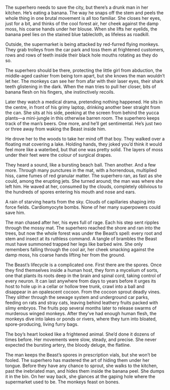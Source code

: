 The superhero needs to save the city, but there’s a drunk man in her kitchen. He’s eating a banana. The way he snaps off the stem and peels the whole thing in one brutal movement is all too familiar. She closes her eyes, just for a bit, and thinks of the cool forest air, her cheek against the damp moss, his coarse hands under her blouse. When she lifts her eyelids, the banana peel lies on the stained blue tablecloth, as lifeless as roadkill.

Outside, the supermarket is being attacked by red-furred flying monkeys. They grab trolleys from the car park and toss them at frightened customers, rows and rows of teeth inside their black hole mouths rotating as they do so.

The superhero should be there, protecting the little girl from abduction, the middle-aged cashier from being torn apart, but she knows the man wouldn’t let her. The monkeys can see her from afar with their laser eyes, their shark teeth glistening in the dark. When the man tries to pull her closer, bits of banana flesh on his fingers, she instinctively recoils.

Later they watch a medical drama, pretending nothing happened. He sits in the centre, in front of his grimy laptop, drinking another beer straight from the can. She sits at his side, peeking at the screen from behind the yucca plants—a mini-jungle in this otherwise barren room. The superhero keeps track of the man’s beers. One more, and he’ll get sentimental. He’s just two or three away from waking the Beast inside him.

He drove her to the woods to take her mind off that boy. They walked over a floating mat covering a lake. Holding hands, they joked you’d think it would feel more like a waterbed, but that one was pretty solid. The layers of moss under their feet were the colour of surgical drapes.

They heard a sound, like a bursting beach ball. Then another. And a few more. Through many punctures in the mat, with a horrendous, multiplied hiss, came fumes of red granular matter. The superhero ran, as fast as she could, among the erupting jets. She turned around; the man was where she left him. He waved at her, consumed by the clouds, completely oblivious to the hundreds of spores entering his mouth and nose and ears.

A rain of starving hearts from the sky. Clouds of capillaries shaping into force fields. Cardiomyocyte bombs. None of her many superpowers could save him.

The man chased after her, his eyes full of rage. Each his step sent ripples through the mossy mat. The superhero reached the shore and ran into the trees, but now the whole forest was under the Beast’s spell: every root and stem and insect at its ruthless command. A tangle of brambles the Beast must have summoned trapped her legs like barbed wire. She only remembers falling through the cool air, her cheek smacking against the damp moss, his coarse hands lifting her from the ground.

The Beast’s lifecycle is a complicated one. First there are the spores. Once they find themselves inside a human host, they form a mycelium of sorts, one that plants its roots deep in the brain and spinal cord, taking control of every neuron. It can last anywhere from days to years before it urges its host to hole up in a cellar or hollow tree trunk, crawl into a ball and disappear in an opalescent cocoon. From the cocoon sprout deadly vines. They slither through the sewage system and underground car parks, feeding on rats and stray cats, leaving behind leathery fruits packed with slimy embryos. The fruits pop several months later to release swarms of murderous winged monkeys. After they’ve had enough human flesh, the monkeys dive into lakes or ponds or rivers, where they turn into bloated, spore-producing, living furry bags.

The boy’s heart looked like a frightened animal. She’d done it dozens of times before. Her movements were slow, steady, and precise. She never expected the bursting artery, the bloody deluge, the flatline.

The man keeps the Beast’s spores in prescription vials, but she won’t be fooled. The superhero has mastered the art of hiding them under her tongue. Before they have any chance to sprout, she walks to the kitchen, past the inebriated man, and hides them inside the banana peel. She dumps it in the bin. On her way back, she glances at the gaping hole where the supermarket used to be. The monkeys feast on bones.